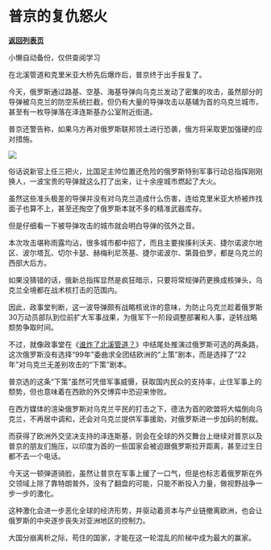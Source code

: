 # 普京的复仇怒火

[**返回列表页**](/gzh/政事堂2019)

小懒自动备份，仅供查阅学习

在北溪管道和克里米亚大桥先后爆炸后，普京终于出手报复了。  

今天，俄罗斯通过路基、空基、海基导弹向乌克兰发动了密集的攻击，虽然部分的导弹被乌克兰的防空系统拦截，但仍有大量的导弹攻击以基辅为首的乌克兰城市，甚至有一枚导弹落在泽连斯基办公室附近街道。

普京还警告称，如果乌方再对俄罗斯联邦领土进行恐袭，俄方将采取更加强硬的应对措施。

![](https://mmbiz.qpic.cn/mmbiz_jpg/rxhS23yu8cNVPVb9iafnbjF0hq56VqfMP9GP1jc20p47kSIvia0G5RGibVFF5wSpcib5ZCJ6fxFTic3jyagudkqyCow/640?wx_fmt=jpeg)

  

俗话说新官上任三把火，比国足主帅位置还危险的俄罗斯特别军事行动总指挥刚刚换人，一波宝贵的导弹就这么打了出来，让十余座城市燃起了大火。

虽然这些准头极差的导弹并没有对乌克兰造成什么伤害，连给克里米亚大桥被炸找面子也算不上，甚至还掏空了俄罗斯本就不多的精准武器库存。

但是仔细看一下被导弹攻击的城市就会明白导弹的弦外之音。

本次攻击堪称雨露均沾，很多城市都中招了，而且主要挨揍利沃夫、捷尔诺波尔地区、波尔塔瓦、切尔卡瑟、赫梅利尼茨基、捷尔诺波尔、第聂伯罗，都是乌克兰的西部大后方。

如果没猜错的话，俄新总指挥显然是疯狂暗示，只要将常规弹药更换成核弹头，乌克兰全境都在战术核打击的范围内。

因此，政事堂判断，这一波导弹颇有战略核讹诈的意味，为防止乌克兰趁着俄罗斯30万动员部队到位前扩大军事战果，为俄军下一阶段调整部署和人事，逆转战略颓势争取时间。

不过，就像政事堂在《[谁炸了北溪管道？](http://mp.weixin.qq.com/s?__biz=MzAwMzU1ODAwOQ==&mid=2650391362&idx=1&sn=645980b99c1f1cdbbfc043da251c6760&chksm=83343c54b443b5421ed3fa98cc7ded13e7cdc40710e1cb10eec3cd78c645f7338f675c16b6cc&scene=21#wechat_redirect)》中结尾处推演过俄罗斯可选的两条路，这次俄罗斯没有选择“99年”委曲求全团结欧洲的“上策”剧本，而是选择了“22年”对乌克兰无差别攻击的“下策”剧本。

普京选的这条“下策”虽然可凭借军事威慑，获取国内民众的支持率，止住军事上的颓势，但也意味着在西欧的外交博弈中恐迎来惨败。

在西方媒体的渲染俄罗斯对乌克兰平民的打击之下，德法为首的欧盟将大幅倒向乌克兰，不再居中调和，还会对乌克兰提供军事援助，对俄罗斯进一步加码的制裁。

而获得了欧洲外交坚决支持的泽连斯基，则会在全球的外交舞台上继续对普京以及普京的朋友们施压，以印度为首的一些国家会被迫跟俄罗斯拉开距离，甚至过生日都不去一个电话。

今天这一顿弹道骑脸，虽然让普京在军事上缓了一口气，但是也标志着俄罗斯在外交领域上除了靠特朗普外，没有了翻盘的可能，只能不断投入力量，做视野战争一步一步的激化。

这种激化会进一步恶化全球的经济形势，并驱动着资本与产业链撤离欧洲，也会让俄罗斯的中央逐步丧失对亚洲地区的控制力。

大国分崩离析之际，苟住的国家，才能在这一轮混乱的阶梯中成为最大的赢家。  


